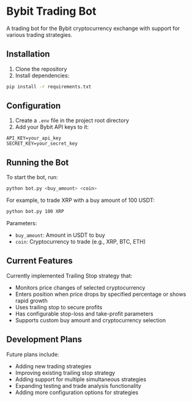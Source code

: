# Bybit Trading Bot

A trading bot for the Bybit cryptocurrency exchange with support for various trading strategies.

## Installation

1. Clone the repository
2. Install dependencies:
```bash
pip install -r requirements.txt
```

## Configuration

1. Create a `.env` file in the project root directory
2. Add your Bybit API keys to it:
```
API_KEY=your_api_key
SECRET_KEY=your_secret_key
```

## Running the Bot

To start the bot, run:
```bash
python bot.py <buy_amount> <coin>
```

For example, to trade XRP with a buy amount of 100 USDT:
```bash
python bot.py 100 XRP
```

Parameters:
- `buy_amount`: Amount in USDT to buy
- `coin`: Cryptocurrency to trade (e.g., XRP, BTC, ETH)

## Current Features

Currently implemented Trailing Stop strategy that:
- Monitors price changes of selected cryptocurrency
- Enters position when price drops by specified percentage or shows rapid growth
- Uses trailing stop to secure profits
- Has configurable stop-loss and take-profit parameters
- Supports custom buy amount and cryptocurrency selection

## Development Plans

Future plans include:
- Adding new trading strategies
- Improving existing trailing stop strategy
- Adding support for multiple simultaneous strategies
- Expanding testing and trade analysis functionality
- Adding more configuration options for strategies

